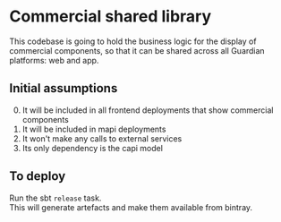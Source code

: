 # Commercial shared library

This codebase is going to hold the business logic for the display of commercial components, so that it can be shared across all Guardian platforms: web and app.

## Initial assumptions
0. It will be included in all frontend deployments that show commercial components
0. It will be included in mapi deployments 
0. It won't make any calls to external services
0. Its only dependency is the capi model

## To deploy
Run the sbt `release` task.  
This will generate artefacts and make them available from bintray.
